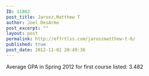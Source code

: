 ```yaml
---
ID: 11862
post_title: Jarosz,Matthew T
author: Joel DesArmo
post_excerpt: ""
layout: post
permalink: http://effrtlss.com/jaroszmatthew-t-6/
published: true
post_date: 2012-11-02 20:49:36
---
```

<p>Average GPA in Spring 2012 for first course listed: 3.482</p>